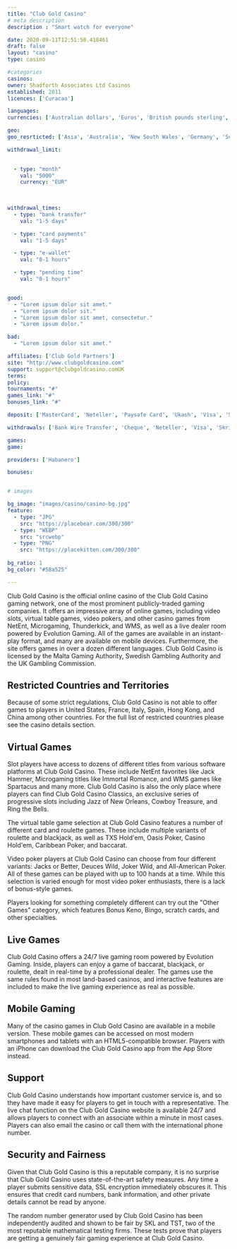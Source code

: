 ```yaml
---
title: "Club Gold Casino"
# meta description
description : "Smart watch for everyone"

date: 2020-09-11T12:51:50.418461
draft: false
layout: "casino" 
type: casino

#categories
casinos: 
owner: Shadforth Associates Ltd Casinos
established: 2011
licences: ['Curacao']

languages: 
currencies: ['Australian dollars', 'Euros', 'British pounds sterling', 'US dollars', 'Canadian dollars']

geo: 
geo_resrticted: ['Asia', 'Australia', 'New South Wales', 'Germany', 'Schleswig-Holstein', 'Italy', 'Latvia', 'Puerto Rico', 'Romania', 'Spain', 'Sweden', 'Switzerland', 'United Kingdom', 'United States', 'Alabama', 'Alaska', 'American Samoa', 'Arizona', 'Arkansas', 'California', 'Colorado', 'Connecticut', 'Delaware', 'District of Columbia', 'Florida', 'Georgia(US)', 'Guam', 'Hawaii', 'Idaho', 'Illinois', 'Indiana', 'Iowa', 'Kansas', 'Kentucky', 'Louisiana', 'Maine', 'Maryland', 'Massachusetts', 'Michigan', 'Minnesota', 'Mississippi', 'Missouri', 'Montana', 'Nebraska', 'Nevada', 'New Hampshire', 'New Jersey', 'New Mexico', 'New York', 'North Carolina', 'North Dakota', 'Northern Mariana Islands', 'Ohio', 'Oklahoma', 'Oregon', 'Pennsylvania', 'Rhode Island', 'South Carolina', 'South Dakota', 'Tennessee', 'Texas', 'U.S. Virgin Islands', 'Utah', 'Vermont', 'Virginia', 'Washington', 'West Virginia', 'Wisconsin', 'Wyoming']

withdrawal_limit:

  
  - type: "month"
    val: "5000"
    currency: "EUR"
  
  

withdrawal_times:
  - type: "bank transfer"
    val: "1-5 days"

  - type: "card payments"
    val: "1-5 days"

  - type: "e-wallet"
    val: "0-1 hours"

  - type: "pending time"
    val: "0-1 hours"


good:
  - "Lorem ipsum dolor sit amet."
  - "Lorem ipsum dolor sit."
  - "Lorem ipsum dolor sit amet, consectetur."
  - "Lorem ipsum dolor."

bad:
  - "Lorem ipsum dolor sit amet."

affiliates: ['Club Gold Partners']
site: "http://www.clubgoldcasino.com"
support: support@clubgoldcasino.comUK
terms:
policy:
tournaments: "#"
games_link: "#"
bonuses_link: "#"

deposit: ['MasterCard', 'Neteller', 'Paysafe Card', 'Ukash', 'Visa', 'Skrill', 'Maestro']

withdrawals: ['Bank Wire Transfer', 'Cheque', 'Neteller', 'Visa', 'Skrill']

games: 
game:

providers: ['Habanero']

bonuses:


# images

bg_image: "images/casino/casino-bg.jpg"  
feature:
  - type: "JPG" 
    src: "https://placebear.com/300/300"
  - type: "WEBP"
    src: "srcwebp"
  - type: "PNG"
    src: "https://placekitten.com/300/300"  
 
bg_ratio: 1 
bg_color: "#58a525"  

---
```


Club Gold Casino is the official online casino of the Club Gold Casino gaming network, one of the most prominent publicly-traded gaming companies. It offers an impressive array of online games, including video slots, virtual table games, video pokers, and other casino games from NetEnt, Microgaming, Thunderkick, and WMS, as well as a live dealer room powered by Evolution Gaming. All of the games are available in an instant-play format, and many are available on mobile devices. Furthermore, the site offers games in over a dozen different languages. Club Gold Casino is licensed by the Malta Gaming Authority, Swedish Gambling Authority and the UK Gambling Commission.

## Restricted Countries and Territories
Because of some strict regulations, Club Gold Casino is not able to offer games to players in United States, France, Italy, Spain, Hong Kong, and China among other countries. For the full list of restricted countries please see the casino details section.

## Virtual Games
Slot players have access to dozens of different titles from various software platforms at Club Gold Casino. These include NetEnt favorites like Jack Hammer, Microgaming titles like Immortal Romance, and WMS games like Spartacus and many more. Club Gold Casino is also the only place where players can find Club Gold Casino Classics, an exclusive series of progressive slots including Jazz of New Orleans, Cowboy Treasure, and Ring the Bells.

The virtual table game selection at Club Gold Casino features a number of different card and roulette games. These include multiple variants of roulette and blackjack, as well as TXS Hold'em, Oasis Poker, Casino Hold'em, Caribbean Poker, and baccarat.

Video poker players at Club Gold Casino can choose from four different variants: Jacks or Better, Deuces Wild, Joker Wild, and All-American Poker. All of these games can be played with up to 100 hands at a time. While this selection is varied enough for most video poker enthusiasts, there is a lack of bonus-style games.

Players looking for something completely different can try out the "Other Games" category, which features Bonus Keno, Bingo, scratch cards, and other specialties.

## Live Games
Club Gold Casino offers a 24/7 live gaming room powered by Evolution Gaming. Inside, players can enjoy a game of baccarat, blackjack, or roulette, dealt in real-time by a professional dealer. The games use the same rules found in most land-based casinos, and interactive features are included to make the live gaming experience as real as possible.

## Mobile Gaming
Many of the casino games in Club Gold Casino are available in a mobile version. These mobile games can be accessed on most modern smartphones and tablets with an HTML5-compatible browser. Players with an iPhone can download the Club Gold Casino app from the App Store instead.

## Support
Club Gold Casino understands how important customer service is, and so they have made it easy for players to get in touch with a representative. The live chat function on the Club Gold Casino website is available 24/7 and allows players to connect with an associate within a minute in most cases. Players can also email the casino or call them with the international phone number.

## Security and Fairness
Given that Club Gold Casino is this a reputable company, it is no surprise that Club Gold Casino uses state-of-the-art safety measures. Any time a player submits sensitive data, SSL encryption immediately obscures it. This ensures that credit card numbers, bank information, and other private details cannot be read by anyone.

The random number generator used by Club Gold Casino has been independently audited and shown to be fair by SKL and TST, two of the most reputable mathematical testing firms. These tests prove that players are getting a genuinely fair gaming experience at Club Gold Casino.